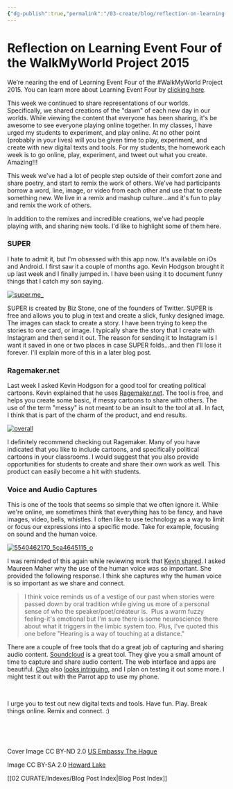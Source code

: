 ```yaml
---
{"dg-publish":true,"permalink":"/03-create/blog/reflection-on-learning-event-four-of-the-walk-my-world-project-2015/","title":"Reflection on Learning Event Four of the #WalkMyWorld Project 2015","tags":["walkmyworld"]}
---
```


# Reflection on Learning Event Four of the WalkMyWorld Project 2015

We’re nearing the end of Learning Event Four of the #WalkMyWorld Project 2015. You can learn more about Learning Event Four by [clicking here](https://sites.google.com/site/walkmyworldproject/2015-learning-events/dawn).

This week we continued to share representations of our worlds. Specifically, we shared creations of the "dawn" of each new day in our worlds. While viewing the content that everyone has been sharing, it's be awesome to see everyone playing online together. In my classes, I have urged my students to experiment, and play online. At no other point (probably in your lives) will you be given time to play, experiment, and create with new digital texts and tools. For my students, the homework each week is to go online, play, experiment, and tweet out what you create. Amazing!!!

This week we've had a lot of people step outside of their comfort zone and share poetry, and start to remix the work of others. We've had participants borrow a word, line, image, or video from each other and use that to create something new. We live in a remix and mashup culture...and it's fun to play and remix the work of others.

In addition to the remixes and incredible creations, we've had people playing with, and sharing new tools. I'd like to highlight some of them here.

### SUPER

I hate to admit it, but I'm obsessed with this app now. It's available on iOs and Android. I first saw it a couple of months ago. Kevin Hodgson brought it up last week and I finally jumped in. I have been using it to document funny things that I catch my son saying.

[![super.me_](images/super.me_-300x116.png)](http://wiobyrne.com/wp-content/uploads/2015/02/super.me_.png)

SUPER is created by Biz Stone, one of the founders of Twitter. SUPER is free and allows you to plug in text and create a slick, funky designed image. The images can stack to create a story. I have been trying to keep the stories to one card, or image. I typically share the story that I create with Instagram and then send it out. The reason for sending it to Instagram is I want it saved in one or two places in case SUPER folds...and then I'll lose it forever. I'll explain more of this in a later blog post.

### Ragemaker.net

Last week I asked Kevin Hodgson for a good tool for creating political cartoons. Kevin explained that he uses [Ragemaker.net](http://ragemaker.net/). The tool is free, and helps you create some basic, if messy cartoons to share with others. The use of the term "messy" is not meant to be an insult to the tool at all. In fact, I think that is part of the charm of the product, and end results.

[![overall](images/overall-300x235.png)](http://wiobyrne.com/wp-content/uploads/2015/02/overall.png)

I definitely recommend checking out Ragemaker. Many of you have indicated that you like to include cartoons, and specifically political cartoons in your classrooms. I would suggest that you also provide opportunities for students to create and share their own work as well. This product can easily become a hit with students.

### Voice and Audio Captures

This is one of the tools that seems so simple that we often ignore it. While we're online, we sometimes think that everything has to be fancy, and have images, video, bells, whistles. I often like to use technology as a way to limit or focus our expressions into a specific mode. Take for example, focusing on sound and the human voice.

[![5540462170_5ca4645115_o](images/5540462170_5ca4645115_o-300x169.jpg)](http://wiobyrne.com/wp-content/uploads/2015/02/5540462170_5ca4645115_o.jpg)

I was reminded of this again while reviewing work that [Kevin shared](https://plus.google.com/u/0/103009061956191088385/posts/aq3n9CYchQa). I asked Maureen Maher why the use of the human voice was so important. She provided the following response. I think she captures why the human voice is so important as we share and connect.

> I think voice reminds us of a vestige of our past when stories were passed down by oral tradition while giving us more of a personal sense of who the speaker/poet/créateur is.  Plus a warm fuzzy feeling-it's emotional but I'm sure there is some neuroscience there about what it triggers in the limbic system too. Plus, I've quoted this one before "Hearing is a way of touching at a distance."

There are a couple of free tools that do a great job of capturing and sharing audio content. [Soundcloud](https://soundcloud.com/) is a great tool. They give you a small amount of time to capture and share audio content. The web interface and apps are beautiful. [Clyp](https://clyp.it/) also [looks intriguing](http://www.freetech4teachers.com/2015/01/clypit-create-short-audio-recordings.html#.VN-iM2TF-Ig), and I plan on testing it out some more. I might test it out with the Parrot app to use my phone.

 

I urge you to test out new digital texts and tools. Have fun. Play. Break things online. Remix and connect. :)

 

 

Cover Image CC BY-ND 2.0 [US Embassy The Hague](https://www.flickr.com/photos/usembassythehague/8443765489/in/photolist-dS9viB-baddKK-bad9Tt-badaBr-badbMD-iyvq4w-bywg52-jmjwbr-5C8NkE-9B9LU9-5CjzL1-9sP8SX-cs9Au-fuPbsM-K5N9K-EL11A-fv4tSy-8iXmKV-9LoMbs-9LoMku-9LoMpG-9LkZQD-fnn9gv-e5RxrN-bywg92-bkBnE7-tewWx-agE14H-dS9vhn-5T2gq5-dUyb2A-dUsyNr-dUsyJD-d3T4a3-hU3wYU-2vA6rS-dUu8s4-dUzK3A-dUzJZL-dUu8xt-a8sYsj-dUsyPv-7XV86N-asQDTi-amR8qZ-8w3XEu-a2yEU3-a2ygH1-a2yH8o-8w3Xx5)

Image CC BY-SA 2.0 [Howard Lake](https://www.flickr.com/photos/howardlake/5540462170/in/photolist-9rAjnQ-6mNhr4-n4EUBV-4TBbPp-q2QLCB-aicst9-fsGQem-bD1QSv-n9XvQT-6mSt5d-4beQPj-9Si1Vw-5w93dS-NyQKP-4uvGoR-6VAEm8-8fjEHB-ckFZVG-fbNGJf-6F6cUn-tbeS-m13254-6zs3id-6mSsXJ-7aHwwT-e74oua-55ET8f-8kaJvB-hUWG5e-fsGQLL-7CiKDX-7wgMan-79Miz1-8viWMJ-jR9G2o-derXPc-jbxEv7-cgMyWW-7EoK6X-derXTP-apS8D-5CFbd-5t3dPH-bjsocc-edPwNY-6TajXy-n9ameM-apScM-7stvRv-5kscyQ)

[[02 CURATE/Indexes/Blog Post Index\|Blog Post Index]]